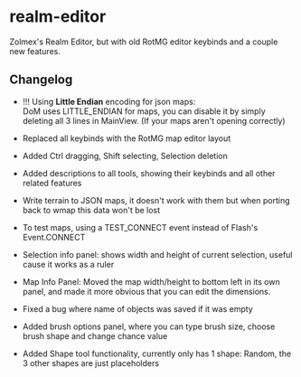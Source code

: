 # realm-editor
Zolmex's Realm Editor, but with old RotMG editor keybinds and a couple new features.

## Changelog

* !!! Using <b>Little Endian</b> encoding for json maps:<br>
DoM uses LITTLE_ENDIAN for maps, you can disable it by simply deleting all 3 lines in MainView. (If your maps aren't opening correctly)

* Replaced all keybinds with the RotMG map editor layout
* Added Ctrl dragging, Shift selecting, Selection deletion
* Added descriptions to all tools, showing their keybinds and all other related features
* Write terrain to JSON maps, it doesn't work with them but when porting back to wmap this data won't be lost
* To test maps, using a TEST_CONNECT event instead of Flash's Event.CONNECT
* Selection info panel: shows width and height of current selection, useful cause it works as a ruler
* Map Info Panel: Moved the map width/height to bottom left in its own panel, and made it more obvious that you can edit the dimensions.
* Fixed a bug where name of objects was saved if it was empty
* Added brush options panel, where you can type brush size, choose brush shape and change chance value
* Added Shape tool functionality, currently only has 1 shape: Random, the 3 other shapes are just placeholders

